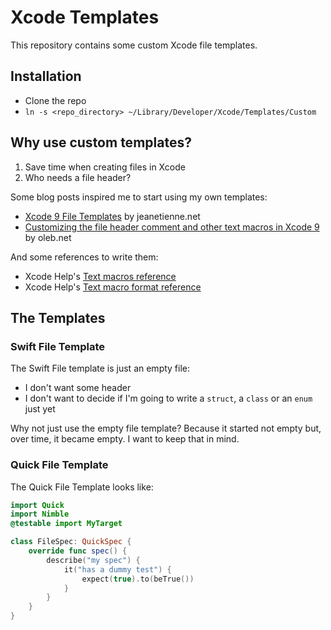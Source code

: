 # Xcode Templates

This repository contains some custom Xcode file templates.

## Installation

* Clone the repo
* `ln -s <repo_directory> ~/Library/Developer/Xcode/Templates/Custom`

## Why use custom templates?

1. Save time when creating files in Xcode
1. Who needs a file header?

Some blog posts inspired me to start using my own templates:

* [Xcode 9 File Templates](http://jeanetienne.net/2017/09/10/xcode-templates.html) by jeanetienne.net
* [Customizing the file header comment and other text macros in Xcode 9](https://oleb.net/blog/2017/07/xcode-9-text-macros/) by oleb.net

And some references to write them:

* Xcode Help's [Text macros reference](https://help.apple.com/xcode/mac/9.0/index.html?localePath=en.lproj#/dev7fe737ce0)
* Xcode Help's [Text macro format reference](https://help.apple.com/xcode/mac/9.0/index.html?localePath=en.lproj#/devc8a500cb9)

## The Templates

### Swift File Template

The Swift File template is just an empty file:

* I don't want some header
* I don't want to decide if I'm going to write a `struct`, a `class` or an `enum` just yet

Why not just use the empty file template? Because it started not empty but, over time, it became empty. I want to keep that in mind.

### Quick File Template

The Quick File Template looks like:

```swift
import Quick
import Nimble
@testable import MyTarget

class FileSpec: QuickSpec {
    override func spec() {
        describe("my spec") {
            it("has a dummy test") {
                expect(true).to(beTrue())
            }
        }
    }
}
```
